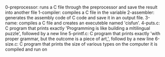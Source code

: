 0-preprocessor: runs a C file through the preprocessor and save the result into another file
1-compiler: compiles a C file in the variable 
2-assembler: generates the assembly code of C code and save it in an output file.
3-name: compiles a C file and creates an executeble named 'cisfun'.
4-puts.c: C program that prints exactly 'Programming is like building a mltilingual puzzle', followed by a new line
5-printf.c: C program that prints exactly 'with proper grammar, but the outcome is a piece of art,', followd by a new line
6-size.c: C program that prints the size of various types on the computer it is compiled and run on
